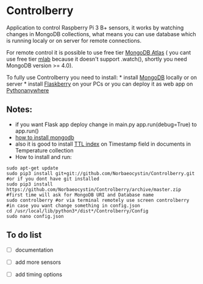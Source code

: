 # Controlberry
Application to control Raspberry Pi 3 B+ sensors,
it works by watching changes in MongoDB collections, what means you can use database which is running localy or on server for remote connections.
 
 For remote control it is possible to use free tier [MongoDB Atlas](https://www.mongodb.com/cloud/atlas) ( you cant use free tier [mlab](https://mlab.com/) because it doesn't support .watch(), shortly you need MongoDB version >= 4.0).
 
 To fully use Controlberry you need to install:
    * install [MongoDB](https://docs.mongodb.com/manual/installation/) locally or on server
    * install [Flaskberry](https://github.com/Norbaeocystin/Flaskberry) on your PCs or you can deploy it as web app on [Pythonanywhere](https://www.pythonanywhere.com/)
 
 ## Notes:
   * if you want Flask app deploy change in main.py app.run(debug=True) to app.run()
   * [how to install mongodb](https://docs.mongodb.com/manual/installation/)
   * also it is good to install [TTL index](https://docs.mongodb.com/manual/core/index-ttl/) on Timestamp field in documents in Temperature collection
   * How to install and run:
``` 
sudo apt-get update
sudo pip3 install git+git://github.com/Norbaeocystin/Controlberry.git
#or if you dont have git installed
sudo pip3 install https://github.com/Norbaeocystin/Controlberry/archive/master.zip
#first time will ask for MongoDB URI and Database name 
sudo controlberry #or via terminal remotely use screen controlberry
#in case you want change something in config.json
cd /usr/local/lib/python3*/dist*/Controlberry/Config
sudo nano config.json
```
 
 ## To do list
 - [ ] documentation
 - [ ] add more sensors
 - [ ] add timing options

